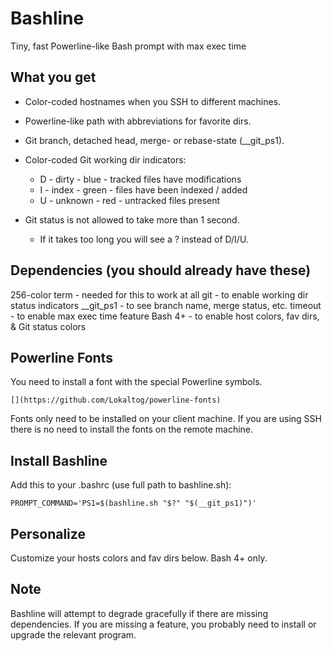 Bashline
========

Tiny, fast Powerline-like Bash prompt with max exec time

What you get
------------

  * Color-coded hostnames when you SSH to different machines.

  * Powerline-like path with abbreviations for favorite dirs.

  * Git branch, detached head, merge- or rebase-state (__git_ps1).

  * Color-coded Git working dir indicators:
      * D - dirty   - blue  - tracked files have modifications
      * I - index   - green - files have been indexed / added
      * U - unknown - red   - untracked files present

  * Git status is not allowed to take more than 1 second.
      * If it takes too long you will see a ? instead of D/I/U.

Dependencies (you should already have these)
--------------------------------------------

  256-color term  - needed for this to work at all
  git             - to enable working dir status indicators
  __git_ps1       - to see branch name, merge status, etc.
  timeout         - to enable max exec time feature
  Bash 4+         - to enable host colors, fav dirs, & Git status colors

Powerline Fonts
---------------

  You need to install a font with the special Powerline symbols.

    [](https://github.com/Lokaltog/powerline-fonts)

  Fonts only need to be installed on your client machine. If you are using
  SSH there is no need to install the fonts on the remote machine.

Install Bashline
----------------

  Add this to your .bashrc (use full path to bashline.sh):

    PROMPT_COMMAND='PS1=$(bashline.sh "$?" "$(__git_ps1)")'

Personalize
-----------

  Customize your hosts colors and fav dirs below. Bash 4+ only.

Note
----

  Bashline will attempt to degrade gracefully if there are missing
  dependencies. If you are missing a feature, you probably need to
  install or upgrade the relevant program.
